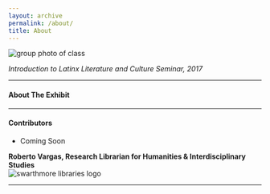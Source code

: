 ```yaml
---
layout: archive
permalink: /about/
title: About
---
```


![group photo of class](../images/banner.jpg)

*Introduction to Latinx Literature and Culture Seminar, 2017*

<hr/>

#### About The Exhibit


<hr/>

#### Contributors

- Coming Soon



**Roberto Vargas, Research Librarian for Humanities & Interdisciplinary Studies**  
![swarthmore libraries logo](../images/logo-mccabe-web.png)

<hr/>